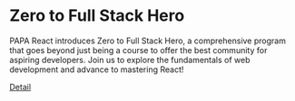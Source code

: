# Zero to Full Stack Hero

PAPA React introduces Zero to Full Stack Hero, a comprehensive program that goes beyond just being a course to offer the best community for aspiring developers. Join us to explore the fundamentals of web development and advance to mastering React! 

[Detail](https://eduitfree.com/courses/zero-to-full-stack-hero)
